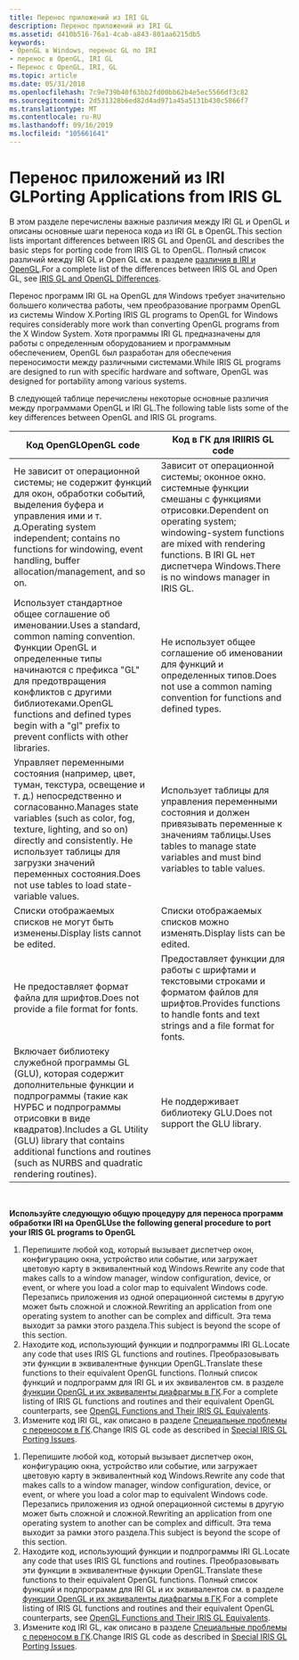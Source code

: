 ```yaml
---
title: Перенос приложений из IRI GL
description: Перенос приложений из IRI GL
ms.assetid: d410b516-76a1-4cab-a843-801aa6215db5
keywords:
- OpenGL в Windows, перенос GL по IRI
- перенос в OpenGL, IRI GL
- Перенос с OpenGL, IRI, GL
ms.topic: article
ms.date: 05/31/2018
ms.openlocfilehash: 7c9e739b40f63bb2fd00bb62b4e5ec5566df3c82
ms.sourcegitcommit: 2d531328b6ed82d4ad971a45a5131b430c5866f7
ms.translationtype: MT
ms.contentlocale: ru-RU
ms.lasthandoff: 09/16/2019
ms.locfileid: "105661641"
---
```

# <a name="porting-applications-from-iris-gl"></a><span data-ttu-id="0e7f6-106">Перенос приложений из IRI GL</span><span class="sxs-lookup"><span data-stu-id="0e7f6-106">Porting Applications from IRIS GL</span></span>

<span data-ttu-id="0e7f6-107">В этом разделе перечислены важные различия между IRI GL и OpenGL и описаны основные шаги переноса кода из IRI GL в OpenGL.</span><span class="sxs-lookup"><span data-stu-id="0e7f6-107">This section lists important differences between IRIS GL and OpenGL and describes the basic steps for porting code from IRIS GL to OpenGL.</span></span> <span data-ttu-id="0e7f6-108">Полный список различий между IRI GL и Open GL см. в разделе [различия в IRI и OpenGL](iris-gl-and-opengl-differences.md).</span><span class="sxs-lookup"><span data-stu-id="0e7f6-108">For a complete list of the differences between IRIS GL and Open GL, see [IRIS GL and OpenGL Differences](iris-gl-and-opengl-differences.md).</span></span>

<span data-ttu-id="0e7f6-109">Перенос программ IRI GL на OpenGL для Windows требует значительно большего количества работы, чем преобразование программ OpenGL из системы Window X.</span><span class="sxs-lookup"><span data-stu-id="0e7f6-109">Porting IRIS GL programs to OpenGL for Windows requires considerably more work than converting OpenGL programs from the X Window System.</span></span> <span data-ttu-id="0e7f6-110">Хотя программы IRI GL предназначены для работы с определенным оборудованием и программным обеспечением, OpenGL был разработан для обеспечения переносимости между различными системами.</span><span class="sxs-lookup"><span data-stu-id="0e7f6-110">While IRIS GL programs are designed to run with specific hardware and software, OpenGL was designed for portability among various systems.</span></span>

<span data-ttu-id="0e7f6-111">В следующей таблице перечислены некоторые основные различия между программами OpenGL и IRI GL.</span><span class="sxs-lookup"><span data-stu-id="0e7f6-111">The following table lists some of the key differences between OpenGL and IRIS GL programs.</span></span>



| <span data-ttu-id="0e7f6-112">Код OpenGL</span><span class="sxs-lookup"><span data-stu-id="0e7f6-112">OpenGL code</span></span>                                                                                                                                              | <span data-ttu-id="0e7f6-113">Код в ГК для IRI</span><span class="sxs-lookup"><span data-stu-id="0e7f6-113">IRIS GL code</span></span>                                                                                                                          |
|----------------------------------------------------------------------------------------------------------------------------------------------------------|---------------------------------------------------------------------------------------------------------------------------------------|
| <span data-ttu-id="0e7f6-114">Не зависит от операционной системы; не содержит функций для окон, обработки событий, выделения буфера и управления ими и т. д.</span><span class="sxs-lookup"><span data-stu-id="0e7f6-114">Operating system independent; contains no functions for windowing, event handling, buffer allocation/management, and so on.</span></span>                              | <span data-ttu-id="0e7f6-115">Зависит от операционной системы; оконное окно. системные функции смешаны с функциями отрисовки.</span><span class="sxs-lookup"><span data-stu-id="0e7f6-115">Dependent on operating system; windowing-system functions are mixed with rendering functions.</span></span> <span data-ttu-id="0e7f6-116">В IRI GL нет диспетчера Windows.</span><span class="sxs-lookup"><span data-stu-id="0e7f6-116">There is no windows manager in IRIS GL.</span></span> |
| <span data-ttu-id="0e7f6-117">Использует стандартное общее соглашение об именовании.</span><span class="sxs-lookup"><span data-stu-id="0e7f6-117">Uses a standard, common naming convention.</span></span> <span data-ttu-id="0e7f6-118">Функции OpenGL и определенные типы начинаются с префикса "GL" для предотвращения конфликтов с другими библиотеками.</span><span class="sxs-lookup"><span data-stu-id="0e7f6-118">OpenGL functions and defined types begin with a "gl" prefix to prevent conflicts with other libraries.</span></span>        | <span data-ttu-id="0e7f6-119">Не использует общее соглашение об именовании для функций и определенных типов.</span><span class="sxs-lookup"><span data-stu-id="0e7f6-119">Does not use a common naming convention for functions and defined types.</span></span>                                                              |
| <span data-ttu-id="0e7f6-120">Управляет переменными состояния (например, цвет, туман, текстура, освещение и т. д.) непосредственно и согласованно.</span><span class="sxs-lookup"><span data-stu-id="0e7f6-120">Manages state variables (such as color, fog, texture, lighting, and so on) directly and consistently.</span></span> <span data-ttu-id="0e7f6-121">Не использует таблицы для загрузки значений переменных состояния.</span><span class="sxs-lookup"><span data-stu-id="0e7f6-121">Does not use tables to load state-variable values.</span></span> | <span data-ttu-id="0e7f6-122">Использует таблицы для управления переменными состояния и должен привязывать переменные к значениям таблицы.</span><span class="sxs-lookup"><span data-stu-id="0e7f6-122">Uses tables to manage state variables and must bind variables to table values.</span></span>                                                        |
| <span data-ttu-id="0e7f6-123">Списки отображаемых списков не могут быть изменены.</span><span class="sxs-lookup"><span data-stu-id="0e7f6-123">Display lists cannot be edited.</span></span>                                                                                                                          | <span data-ttu-id="0e7f6-124">Списки отображаемых списков можно изменять.</span><span class="sxs-lookup"><span data-stu-id="0e7f6-124">Display lists can be edited.</span></span>                                                                                                          |
| <span data-ttu-id="0e7f6-125">Не предоставляет формат файла для шрифтов.</span><span class="sxs-lookup"><span data-stu-id="0e7f6-125">Does not provide a file format for fonts.</span></span>                                                                                                                | <span data-ttu-id="0e7f6-126">Предоставляет функции для работы с шрифтами и текстовыми строками и форматом файлов для шрифтов.</span><span class="sxs-lookup"><span data-stu-id="0e7f6-126">Provides functions to handle fonts and text strings and a file format for fonts.</span></span>                                                      |
| <span data-ttu-id="0e7f6-127">Включает библиотеку служебной программы GL (GLU), которая содержит дополнительные функции и подпрограммы (такие как НУРБС и подпрограммы отрисовки в виде квадратов).</span><span class="sxs-lookup"><span data-stu-id="0e7f6-127">Includes a GL Utility (GLU) library that contains additional functions and routines (such as NURBS and quadratic rendering routines).</span></span>                    | <span data-ttu-id="0e7f6-128">Не поддерживает библиотеку GLU.</span><span class="sxs-lookup"><span data-stu-id="0e7f6-128">Does not support the GLU library.</span></span>                                                                                                     |



 

<span data-ttu-id="0e7f6-129">**Используйте следующую общую процедуру для переноса программ обработки IRI на OpenGL**</span><span class="sxs-lookup"><span data-stu-id="0e7f6-129">**Use the following general procedure to port your IRIS GL programs to OpenGL**</span></span>

1.  <span data-ttu-id="0e7f6-130">Перепишите любой код, который вызывает диспетчер окон, конфигурацию окна, устройство или событие, или загружает цветовую карту в эквивалентный код Windows.</span><span class="sxs-lookup"><span data-stu-id="0e7f6-130">Rewrite any code that makes calls to a window manager, window configuration, device, or event, or where you load a color map to equivalent Windows code.</span></span> <span data-ttu-id="0e7f6-131">Перезапись приложения из одной операционной системы в другую может быть сложной и сложной.</span><span class="sxs-lookup"><span data-stu-id="0e7f6-131">Rewriting an application from one operating system to another can be complex and difficult.</span></span> <span data-ttu-id="0e7f6-132">Эта тема выходит за рамки этого раздела.</span><span class="sxs-lookup"><span data-stu-id="0e7f6-132">This subject is beyond the scope of this section.</span></span>
2.  <span data-ttu-id="0e7f6-133">Находите код, использующий функции и подпрограммы IRI GL.</span><span class="sxs-lookup"><span data-stu-id="0e7f6-133">Locate any code that uses IRIS GL functions and routines.</span></span> <span data-ttu-id="0e7f6-134">Преобразовывать эти функции в эквивалентные функции OpenGL.</span><span class="sxs-lookup"><span data-stu-id="0e7f6-134">Translate these functions to their equivalent OpenGL functions.</span></span> <span data-ttu-id="0e7f6-135">Полный список функций и подпрограмм для IRI GL и их эквивалентов см. в разделе [функции OpenGL и их эквиваленты диафрагмы в ГК](opengl-functions-and-their-iris-gl-equivalents.md).</span><span class="sxs-lookup"><span data-stu-id="0e7f6-135">For a complete listing of IRIS GL functions and routines and their equivalent OpenGL counterparts, see [OpenGL Functions and Their IRIS GL Equivalents](opengl-functions-and-their-iris-gl-equivalents.md).</span></span>
3.  <span data-ttu-id="0e7f6-136">Измените код IRI GL, как описано в разделе [Специальные проблемы с переносом в ГК](special-iris-gl-porting-issues.md).</span><span class="sxs-lookup"><span data-stu-id="0e7f6-136">Change IRIS GL code as described in [Special IRIS GL Porting Issues](special-iris-gl-porting-issues.md).</span></span>

<!-- -->

1.  <span data-ttu-id="0e7f6-137">Перепишите любой код, который вызывает диспетчер окон, конфигурацию окна, устройство или событие, или загружает цветовую карту в эквивалентный код Windows.</span><span class="sxs-lookup"><span data-stu-id="0e7f6-137">Rewrite any code that makes calls to a window manager, window configuration, device, or event, or where you load a color map to equivalent Windows code.</span></span> <span data-ttu-id="0e7f6-138">Перезапись приложения из одной операционной системы в другую может быть сложной и сложной.</span><span class="sxs-lookup"><span data-stu-id="0e7f6-138">Rewriting an application from one operating system to another can be complex and difficult.</span></span> <span data-ttu-id="0e7f6-139">Эта тема выходит за рамки этого раздела.</span><span class="sxs-lookup"><span data-stu-id="0e7f6-139">This subject is beyond the scope of this section.</span></span>
2.  <span data-ttu-id="0e7f6-140">Находите код, использующий функции и подпрограммы IRI GL.</span><span class="sxs-lookup"><span data-stu-id="0e7f6-140">Locate any code that uses IRIS GL functions and routines.</span></span> <span data-ttu-id="0e7f6-141">Преобразовывать эти функции в эквивалентные функции OpenGL.</span><span class="sxs-lookup"><span data-stu-id="0e7f6-141">Translate these functions to their equivalent OpenGL functions.</span></span> <span data-ttu-id="0e7f6-142">Полный список функций и подпрограмм для IRI GL и их эквивалентов см. в разделе [функции OpenGL и их эквиваленты диафрагмы в ГК](opengl-functions-and-their-iris-gl-equivalents.md).</span><span class="sxs-lookup"><span data-stu-id="0e7f6-142">For a complete listing of IRIS GL functions and routines and their equivalent OpenGL counterparts, see [OpenGL Functions and Their IRIS GL Equivalents](opengl-functions-and-their-iris-gl-equivalents.md).</span></span>
3.  <span data-ttu-id="0e7f6-143">Измените код IRI GL, как описано в разделе [Специальные проблемы с переносом в ГК](special-iris-gl-porting-issues.md).</span><span class="sxs-lookup"><span data-stu-id="0e7f6-143">Change IRIS GL code as described in [Special IRIS GL Porting Issues](special-iris-gl-porting-issues.md).</span></span>

 

 




